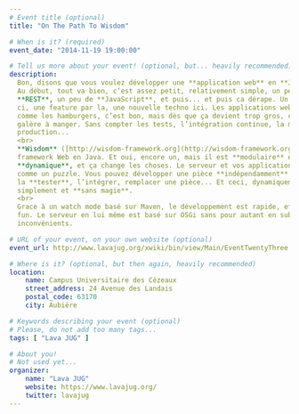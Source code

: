 ```yaml
---
# Event title (optional)
title: "On The Path To Wisdom"

# When is it? (required)
event_date: "2014-11-19 19:00:00"

# Tell us more about your event! (optional, but... heavily recommended)
description:
  Bon, disons que vous voulez développer une **application web** en **Java**.
  Au début, tout va bien, c’est assez petit, relativement simple, un peu de
  **REST**, un peu de **JavaScript**, et puis... et puis ca dérape. Un truc par
  ci, une feature par la, une nouvelle techno ici. Les applications web sont
  comme les hamburgers, c’est bon, mais dès que ça devient trop gros, c’est
  galère à manger. Sans compter les tests, l’intégration continue, la mise en
  production...
  <br>
  **Wisdom** ([http://wisdom-framework.org](http://wisdom-framework.org)) est un
  framework Web en Java. Et oui, encore un, mais il est **modulaire** et
  **dynamique**, et ça change les choses. Le serveur et vos applications sont
  comme un puzzle. Vous pouvez développer une pièce **indépendamment** du reste,
  la **tester**, l’intégrer, remplacer une pièce... Et ceci, dynamiquement,
  simplement et **sans magie**.
  <br>
  Grace à un watch mode basé sur Maven, le développement est rapide, efficace et
  fun. Le serveur en lui même est basé sur OSGi sans pour autant en subir les
  inconvénients.

# URL of your event, on your own website (optional)
event_url: http://www.lavajug.org/xwiki/bin/view/Main/EventTwentyThree

# Where is it? (optional, but then again, heavily recommended)
location:
    name: Campus Universitaire des Cézeaux
    street_address: 24 Avenue des Landais
    postal_code: 63170
    city: Aubière

# Keywords describing your event (optional)
# Please, do not add too many tags...
tags: [ "Lava JUG" ]

# About you!
# Not used yet...
organizer:
    name: "Lava JUG"
    website: https://www.lavajug.org/
    twitter: lavajug
---
```

